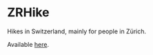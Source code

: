 # ZRHike

Hikes in Switzerland, mainly for people in Zürich.

Available [here](http://www.erwan-guyomarch.fr/zrhike/).